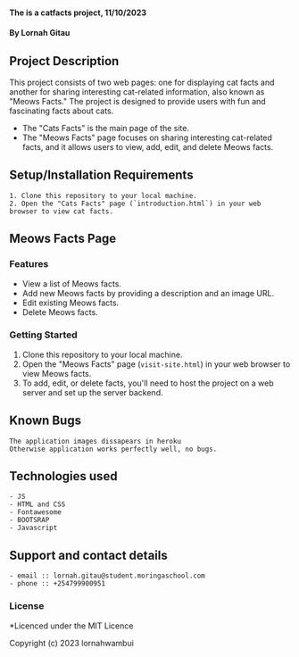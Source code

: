#### The is a catfacts project, 11/10/2023
#### **By Lornah Gitau**
## Project Description
    
This project consists of two web pages: one for displaying cat facts and another for sharing interesting cat-related information, also known as "Meows Facts." The project is designed to provide users with fun and fascinating facts about cats.

  - The "Cats Facts" is the main page of the site.
  - The "Meows Facts" page focuses on sharing interesting cat-related facts, and it allows users to view, add, edit, and delete Meows facts.
## Setup/Installation Requirements
    1. Clone this repository to your local machine.
    2. Open the "Cats Facts" page (`introduction.html`) in your web browser to view cat facts.
    

## Meows Facts Page

### Features

- View a list of Meows facts.
- Add new Meows facts by providing a description and an image URL.
- Edit existing Meows facts.
- Delete Meows facts.

### Getting Started

   1. Clone this repository to your local machine.
   2. Open the "Meows Facts" page (`visit-site.html`) in your web browser to view Meows facts.
   3. To add, edit, or delete facts, you'll need to host the project on a web server and set up the server backend. 

 ## Known Bugs
    The application images dissapears in heroku
    Otherwise application works perfectly well, no bugs.

## Technologies used
    - JS
    - HTML and CSS
    - Fontawesome
    - BOOTSRAP
    - Javascript

## Support and contact details
    - email :: lornah.gitau@student.moringaschool.com
    - phone :: +254799900951

### License
*Licenced under the MIT Licence

Copyright (c) 2023 lornahwambui
